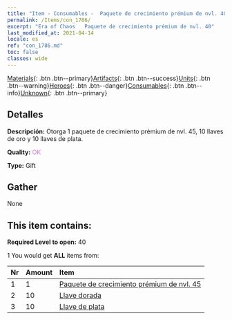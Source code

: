 ```yaml
---
title: "Item - Consumables -  Paquete de crecimiento prémium de nvl. 40"
permalink: /Items/con_1786/
excerpt: "Era of Chaos   Paquete de crecimiento prémium de nvl. 40"
last_modified_at: 2021-04-14
locale: es
ref: "con_1786.md"
toc: false
classes: wide
---
```

 [Materials](/es/Items/){: .btn .btn--primary}[Artifacts](/es/Items/Artifacts/){: .btn .btn--success}[Units](/es/Items/Units/){: .btn .btn--warning}[Heroes](/es/Items/Heroes/){: .btn .btn--danger}[Consumables](/es/Items/Consumables/){: .btn .btn--info}[Unknown](/es/Items/Unknown/){: .btn .btn--primary}

## Detalles
 **Descripción:** Otorga 1 paquete de crecimiento prémium de nvl. 45, 10 llaves de oro y 10 llaves de plata.

 **Quality:** <span style="color: #DA70D6">OK</span>

 **Type:** Gift

## Gather

  None

## This item contains:

 **Required Level to open:** 40

 1 You would get **ALL** items  from:

  | Nr | Amount |     Item    |
  |:---|:-------|:------------|
  | 1 | 1 | [ Paquete de crecimiento prémium de nvl. 45](/es/Items/con_1787/) | 
  | 2 | 10 | [Llave dorada](/es/Items/con_783/) | 
  | 3 | 10 | [Llave de plata](/es/Items/con_693/) | 
